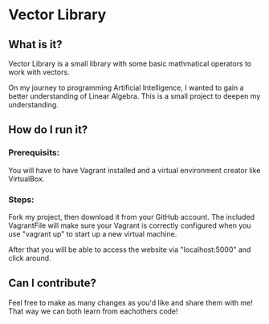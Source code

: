 # Vector Library

## What is it?

Vector Library is a small library with some basic mathmatical operators to work with vectors. 

On my journey to programming Artificial Intelligence, I wanted to gain a better understanding of Linear Algebra. This is a small project to deepen my understanding. 

## How do I run it?

### Prerequisits:

You will have to have Vagrant installed and a virtual environment creator like VirtualBox. 

### Steps:

Fork my project, then download it from your GitHub account. The included VagrantFile will make sure your Vagrant is correctly configured when you use "vagrant up" to start up a new virtual machine.

After that you will be able to access the website via "localhost:5000" and click around. 

## Can I contribute?

Feel free to make as many changes as you'd like and share them with me! That way we can both learn from eachothers code!
